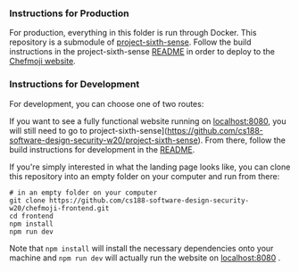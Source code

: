 

### Instructions for Production

For production, everything in this folder is run through Docker. This repository is a submodule of [project-sixth-sense](https://github.com/cs188-software-design-security-w20/project-sixth-sense). Follow the build instructions in the project-sixth-sense [README](https://github.com/cs188-software-design-security-w20/project-sixth-sense/blob/master/README.md) in order to deploy to the [Chefmoji website](http://chefmoji.wtf/). 

### Instructions for Development

For development, you can choose one of two routes: 

If you want to see a fully functional website running on [localhost:8080](http://localhost:8080/), you will still need to go to project-sixth-sense](https://github.com/cs188-software-design-security-w20/project-sixth-sense). From there, follow the build instructions for development in the [README](https://github.com/cs188-software-design-security-w20/project-sixth-sense/blob/master/README.md). 

If you're simply interested in what the landing page looks like, you can clone this repository into an empty folder on your computer and run from there: 

```
# in an empty folder on your computer
git clone https://github.com/cs188-software-design-security-w20/chefmoji-frontend.git
cd frontend
npm install
npm run dev
```

Note that `npm install` will install the necessary dependencies onto your machine and `npm run dev` will actually run the website on [localhost:8080](http://localhost:8080/) .

